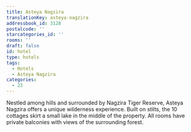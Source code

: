 ```yaml
---
title: Asteya Nagzira
translationKey: asteya-nagzira
addressbook_id: 3128
postalcode: ''
starcategories_id: ''
rooms: ''
draft: false
id: hotel
type: hotels
tags:
  - Hotels
  - Asteya Nagzira
categories:
  - 23
---
```

Nestled among hills and surrounded by Nagzira Tiger Reserve, Asteya Nagzira offers a unique wilderness experience. Built on stilts, the 10 cottages skirt a small lake in the middle of the property. All rooms have private balconies with views of the surrounding forest.